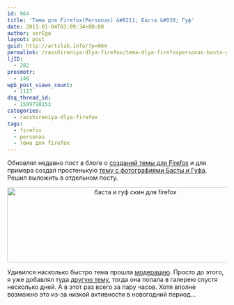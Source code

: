 ```yaml
---
id: 964
title: 'Тема для Firefox(Personas) &#8211; Баста &#038; Гуф'
date: 2011-01-04T03:09:34+00:00
author: serEga
layout: post
guid: http://artslab.info/?p=964
permalink: /rasshireniya-dlya-firefox/tema-dlya-firefoxpersonas-basta-guf/
ljID:
  - 282
prosmotr:
  - 146
wpb_post_views_count:
  - 1117
dsq_thread_id:
  - 1599798153
categories:
  - rasshireniya-dlya-firefox
tags:
  - firefox
  - personas
  - тема для firefox
---
```

Обновлял недавно пост в блоге о [созданий темы для Firefox](http://artslab.info/2010/03/sozdaem-skinyi-dlya-firefox-personas/) и для примера создал простенькую [тему с фотографиями Басты и Гуфа](https://www.getpersonas.com/en-US/persona/349446). Решил выложить в отдельном посту.

<center>
  <a href="{{site.img_cdn}}/basta_guf_firefox_theme.jpg"><img src="{{site.img_cdn}}/basta_guf_persona_firefox.jpg" alt="баста и гуф скин для firefox" title="basta_guf_persona_firefox" width="573" height="172" class="alignnone size-full wp-image-965" /></a>
</center>

Удивился насколько быстро тема прошла [модерацию](https://www.getpersonas.com/en-US/persona/349446). Просто до этого, я уже добавлял туда [другую тему](http://www.getpersonas.com/en-US/persona/136793), тогда она попала в галерею спустя несколько дней. А в этот раз всего за пару часов. Хотя вполне возможно это из-за низкой активности в новогодний период&#8230;